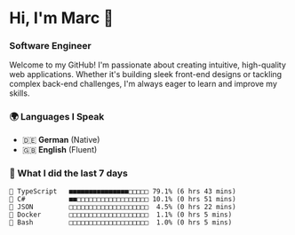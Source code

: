 # Hi, I'm Marc 👋 
### Software Engineer

Welcome to my GitHub! I'm passionate about creating intuitive, high-quality web applications. Whether it's building sleek front-end designs or tackling complex back-end challenges, I'm always eager to learn and improve my skills.  

### 🌍 Languages I Speak  
- 🇩🇪 **German** (Native)  
- 🇬🇧 **English** (Fluent)

### 🤯 What I did the last 7 days

```
🔷 TypeScript   ■■■■■■■■■■■■■■■□□□□□ 79.1% (6 hrs 43 mins)
🔷 C#           ■■□□□□□□□□□□□□□□□□□□ 10.1% (0 hrs 51 mins)
📄 JSON         □□□□□□□□□□□□□□□□□□□□  4.5% (0 hrs 22 mins)
📄 Docker       □□□□□□□□□□□□□□□□□□□□  1.1% (0 hrs 5 mins)
📄 Bash         □□□□□□□□□□□□□□□□□□□□  1.0% (0 hrs 5 mins)
```
